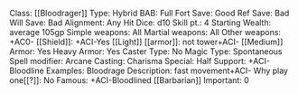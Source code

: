Class: [[Bloodrager]]
Type: Hybrid
BAB: Full
Fort Save: Good
Ref Save: Bad
Will Save: Bad
Alignment: Any
Hit Dice: d10
Skill pt.: 4
Starting Wealth: average 105gp
Simple weapons: All
Martial weapons: All
Other weapons: +AC0-
[[Shield]]: +ACI-Yes
[[Light]] [[armor]]:  not tower+ACI-
[[Medium]] Armor: Yes
Heavy Armor: Yes
Caster Type: No
Magic Type: Spontaneous
Spell modifier: Arcane
Casting: Charisma
Special: Half
Support: +ACI-Bloodline
Examples:  Bloodrage
Description:  fast movement+ACI-
Why play one[[?]]: No
Famous: +ACI-Bloodlined [[Barbarian]]
Important: 0
